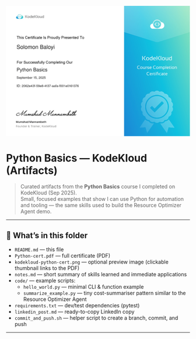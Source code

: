 ![Python Basics Certificate](Python-cert.png)

# Python Basics — KodeKloud (Artifacts)

> Curated artifacts from the **Python Basics** course I completed on KodeKloud (Sep 2025).  
> Small, focused examples that show I can use Python for automation and tooling — the same skills used to build the Resource Optimizer Agent demo.

---

## 📂 What’s in this folder
- `README.md` — this file  
- `Python-cert.pdf` — full certificate (PDF)  
- `kodekloud-python-cert.png` — optional preview image (clickable thumbnail links to the PDF)  
- `notes.md` — short summary of skills learned and immediate applications  
- `code/` — example scripts:
  - `hello_world.py` — minimal CLI & function example
  - `summarize_example.py` — tiny cost-summariser pattern similar to the Resource Optimizer Agent  
- `requirements.txt` — dev/test dependencies (pytest)
- `linkedin_post.md` — ready-to-copy LinkedIn copy
- `commit_and_push.sh` — helper script to create a branch, commit, and push

---


